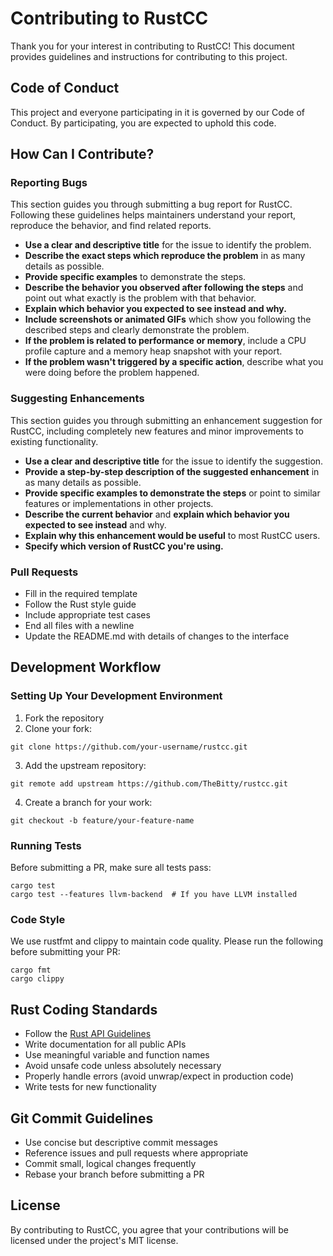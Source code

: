 # Contributing to RustCC

Thank you for your interest in contributing to RustCC! This document provides guidelines and instructions for contributing to this project.

## Code of Conduct

This project and everyone participating in it is governed by our Code of Conduct. By participating, you are expected to uphold this code.

## How Can I Contribute?

### Reporting Bugs

This section guides you through submitting a bug report for RustCC. Following these guidelines helps maintainers understand your report, reproduce the behavior, and find related reports.

- **Use a clear and descriptive title** for the issue to identify the problem.
- **Describe the exact steps which reproduce the problem** in as many details as possible.
- **Provide specific examples** to demonstrate the steps.
- **Describe the behavior you observed after following the steps** and point out what exactly is the problem with that behavior.
- **Explain which behavior you expected to see instead and why.**
- **Include screenshots or animated GIFs** which show you following the described steps and clearly demonstrate the problem.
- **If the problem is related to performance or memory**, include a CPU profile capture and a memory heap snapshot with your report.
- **If the problem wasn't triggered by a specific action**, describe what you were doing before the problem happened.

### Suggesting Enhancements

This section guides you through submitting an enhancement suggestion for RustCC, including completely new features and minor improvements to existing functionality.

- **Use a clear and descriptive title** for the issue to identify the suggestion.
- **Provide a step-by-step description of the suggested enhancement** in as many details as possible.
- **Provide specific examples to demonstrate the steps** or point to similar features or implementations in other projects.
- **Describe the current behavior** and **explain which behavior you expected to see instead** and why.
- **Explain why this enhancement would be useful** to most RustCC users.
- **Specify which version of RustCC you're using.**

### Pull Requests

- Fill in the required template
- Follow the Rust style guide
- Include appropriate test cases
- End all files with a newline
- Update the README.md with details of changes to the interface

## Development Workflow

### Setting Up Your Development Environment

1. Fork the repository
2. Clone your fork:
```
git clone https://github.com/your-username/rustcc.git
```
3. Add the upstream repository:
```
git remote add upstream https://github.com/TheBitty/rustcc.git
```
4. Create a branch for your work:
```
git checkout -b feature/your-feature-name
```

### Running Tests

Before submitting a PR, make sure all tests pass:

```
cargo test
cargo test --features llvm-backend  # If you have LLVM installed
```

### Code Style

We use rustfmt and clippy to maintain code quality. Please run the following before submitting your PR:

```
cargo fmt
cargo clippy
```

## Rust Coding Standards

- Follow the [Rust API Guidelines](https://rust-lang.github.io/api-guidelines/)
- Write documentation for all public APIs
- Use meaningful variable and function names
- Avoid unsafe code unless absolutely necessary
- Properly handle errors (avoid unwrap/expect in production code)
- Write tests for new functionality

## Git Commit Guidelines

- Use concise but descriptive commit messages
- Reference issues and pull requests where appropriate
- Commit small, logical changes frequently
- Rebase your branch before submitting a PR

## License

By contributing to RustCC, you agree that your contributions will be licensed under the project's MIT license. 